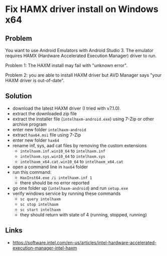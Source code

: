 # Fix HAMX driver install on Windows x64

## Problem

You want to use Android Emulators with Android Studio 3. The emulator requires HAMX (Hardware Accelerated Execution Manager) driver to run.

Problem 1: The HAXM install may fail with "unknown error".

Problem 2: you are able to install HAXM driver but AVD Manager says "your HAXM driver is out-of-date".

## Solution

- download the latest HAXM driver (I tried with v7.1.0). 
- extract the downloaded zip file
- extract the installer file (`intelhaxm-android.exe`) using 7-Zip or other archive program
- enter new folder `intelhaxm-android`
- extract `hax64.msi` file using 7-Zip
- enter new folder `hax64`
- rename inf, sys, aad cat files by removing the custom extensions
  - `intelhaxm.inf.win10_64` to `intelhaxm.inf`
  - `intelhaxm.sys.win10_64` to `intelhaxm.sys`
  - `intelhaxm_x64.cat.win10_64` to `intelhaxm_x64.cat`
- open a command line in `hax64` folder
- run this command: 
  - `HaxInst64.exe /i intelhaxm.inf 1`
  - there should be no error reported
- go one folder up (`intelhaxm-android`) and run `setup.exe`
- verify windows service by running these commands
  - `sc query intelhaxm`
  - `sc stop intelhaxm`
  - `sc start intelhaxm`
  - they should return with state of 4 (running, stopped, running)

## Links

- https://software.intel.com/en-us/articles/intel-hardware-accelerated-execution-manager-intel-haxm